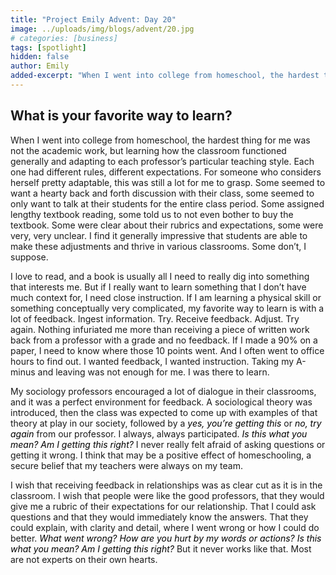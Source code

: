 ```yaml
---
title: "Project Emily Advent: Day 20"
image: ../uploads/img/blogs/advent/20.jpg
# categories: [business]
tags: [spotlight]
hidden: false
author: Emily
added-excerpt: "When I went into college from homeschool, the hardest thing for me was not the academic work, but learning how the classroom functioned generally and adapting to each professor’s particular teaching style. Each one had different rules, different expectations. For someone who considers herself pretty adaptable, this was still a lot for me to grasp. Some seemed to want a hearty back and forth discussion with their class, some seemed to only want to talk at their students for the entire class period."
---
```


<style> em {color: black;} p a {color: #f0506e;}</style>

## What is your favorite way to learn?

When I went into college from homeschool, the hardest thing for me was not the academic work, but learning how the classroom functioned generally and adapting to each professor’s particular teaching style. Each one had different rules, different expectations. For someone who considers herself pretty adaptable, this was still a lot for me to grasp. Some seemed to want a hearty back and forth discussion with their class, some seemed to only want to talk at their students for the entire class period. Some assigned lengthy textbook reading, some told us to not even bother to buy the textbook. Some were clear about their rubrics and expectations, some were very, very unclear. I find it generally impressive that students are able to make these adjustments and thrive in various classrooms. Some don’t, I suppose.

I love to read, and a book is usually all I need to really dig into something that interests me. But if I really want to learn something that I don’t have much context for, I need close instruction. If I am learning a physical skill or something conceptually very complicated, my favorite way to learn is with a lot of feedback. Ingest information. Try. Receive feedback. Adjust. Try again. Nothing infuriated me more than receiving a piece of written work back from a professor with a grade and no feedback. If I made a 90% on a paper, I need to know where those 10 points went. And I often went to office hours to find out. I wanted feedback, I wanted instruction. Taking my A-minus and leaving was not enough for me. I was there to learn.

My sociology professors encouraged a lot of dialogue in their classrooms, and it was a perfect environment for feedback. A sociological theory was introduced, then the class was expected to come up with examples of that theory at play in our society, followed by a _yes, you’re getting this_ or _no, try again_ from our professor. I always, always participated. _Is this what you mean? Am I getting this right?_ I never really felt afraid of asking questions or getting it wrong. I think that may be a positive effect of homeschooling, a secure belief that my teachers were always on my team.

I wish that receiving feedback in relationships was as clear cut as it is in the classroom. I wish that people were like the good professors, that they would give me a rubric of their expectations for our relationship. That I could ask questions and that they would immediately know the answers. That they could explain, with clarity and detail, where I went wrong or how I could do better. _What went wrong? How are you hurt by my words or actions? Is this what you mean? Am I getting this right?_ But it never works like that. Most are not experts on their own hearts.
